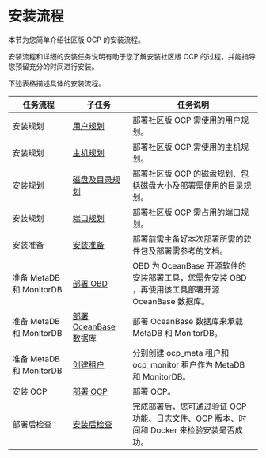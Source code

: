 安装流程 
=========================

本节为您简单介绍社区版 OCP 的安装流程。

安装流程和详细的安装任务说明有助于您了解安装社区版 OCP 的过程，并能指导您预留充分的时间进行安装。

下述表格描述具体的安装流程。


|         任务流程          |                               子任务                               |                               任务说明                               |
|-----------------------|-----------------------------------------------------------------|------------------------------------------------------------------|
| 安装规划                  | [用户规划](3.installation-planning/1.user-planning.md)             | 部署社区版 OCP 需使用的用户规划。                                              |
| 安装规划                  | [主机规划](3.installation-planning/2.host-planning.md)             | 部署社区版 OCP 需使用的主机规划。                                              |
| 安装规划                  | [磁盘及目录规划](3.installation-planning/3.disk-and-directory-management.md)          | 部署社区版 OCP 的磁盘规划、包括磁盘大小及部署需使用的目录规划。                               |
| 安装规划                  | [端口规划](3.installation-planning/4.port-planning.md)             | 部署社区版 OCP 需占用的端口规划。                                              |
| 安装准备                  | [安装准备](4.installation-preparation.md)             | 部署前需主备好本次部署所需的软件包及部署需参考的文档。                                      |
| 准备 MetaDB 和 MonitorDB | [部署 OBD](5.prepare-metadb-and-monitordb/1.deploy-obd.md)           | OBD 为 OceanBase 开源软件的安装部署工具，您需先安装 OBD ，再使用该工具部署开源 OceanBase 数据库。 |
| 准备 MetaDB 和 MonitorDB | [部署 OceanBase 数据库](5.prepare-metadb-and-monitordb/2.deploy-the-oceanbase-database.md) | 部署 OceanBase 数据库来承载 MetaDB 和 MonitorDB。                          |
| 准备 MetaDB 和 MonitorDB | [创建租户](5.prepare-metadb-and-monitordb/3.deploy-create-a-tenant.md)             | 分别创建 ocp_meta 租户和 ocp_monitor 租户作为 MetaDB       和 MonitorDB。     |
| 安装 OCP                | [部署 OCP](6.deploy-ocp.md)           | 部署 OCP。                                                          |
| 部署后检查                 | [安装后检查](7.check-after-installation.md)            | 完成部署后，您可通过验证 OCP 功能、日志文件、OCP 版本、时间和 Docker 来检验安装是否成功。            |



